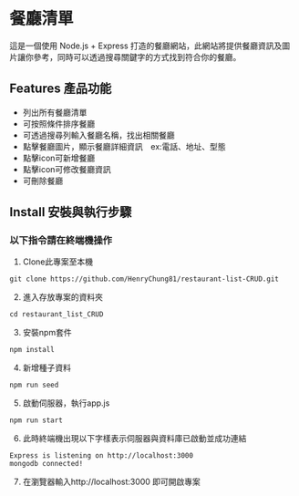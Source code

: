 # 餐廳清單
這是一個使用 Node.js + Express 打造的餐廳網站，此網站將提供餐廳資訊及圖片讓你參考，同時可以透過搜尋關鍵字的方式找到符合你的餐廳。


## Features 產品功能
- 列出所有餐廳清單
- 可按照條件排序餐廳
- 可透過搜尋列輸入餐廳名稱，找出相關餐廳
- 點擊餐廳圖片，顯示餐廳詳細資訊　ex:電話、地址、型態
- 點擊icon可新增餐廳
- 點擊icon可修改餐廳資訊
- 可刪除餐廳

## Install 安裝與執行步驟
### 以下指令請在終端機操作
1. Clone此專案至本機
```
git clone https://github.com/HenryChung81/restaurant-list-CRUD.git
```
2. 進入存放專案的資料夾
```
cd restaurant_list_CRUD
```
3. 安裝npm套件
```
npm install 
```
4. 新增種子資料
```
npm run seed
```
5. 啟動伺服器，執行app.js
```
npm run start
```
6. 此時終端機出現以下字樣表示伺服器與資料庫已啟動並成功連結
```
Express is listening on http://localhost:3000
mongodb connected!
```
7. 在瀏覽器輸入http://localhost:3000 即可開啟專案
